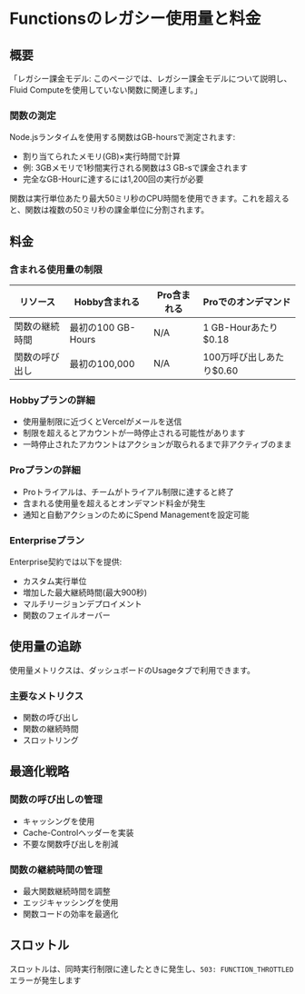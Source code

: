 # Functionsのレガシー使用量と料金

## 概要

「レガシー課金モデル: このページでは、レガシー課金モデルについて説明し、Fluid Computeを使用していない関数に関連します。」

### 関数の測定

Node.jsランタイムを使用する関数はGB-hoursで測定されます:

- 割り当てられたメモリ(GB)×実行時間で計算
- 例: 3GBメモリで1秒間実行される関数は3 GB-sで課金されます
- 完全なGB-Hourに達するには1,200回の実行が必要

関数は実行単位あたり最大50ミリ秒のCPU時間を使用できます。これを超えると、関数は複数の50ミリ秒の課金単位に分割されます。

## 料金

### 含まれる使用量の制限

| リソース | Hobby含まれる | Pro含まれる | Proでのオンデマンド |
|----------|----------------|--------------|---------------------|
| 関数の継続時間 | 最初の100 GB-Hours | N/A | 1 GB-Hourあたり$0.18 |
| 関数の呼び出し | 最初の100,000 | N/A | 100万呼び出しあたり$0.60 |

### Hobbyプランの詳細

- 使用量制限に近づくとVercelがメールを送信
- 制限を超えるとアカウントが一時停止される可能性があります
- 一時停止されたアカウントはアクションが取られるまで非アクティブのまま

### Proプランの詳細

- Proトライアルは、チームがトライアル制限に達すると終了
- 含まれる使用量を超えるとオンデマンド料金が発生
- 通知と自動アクションのためにSpend Managementを設定可能

### Enterpriseプラン

Enterprise契約では以下を提供:

- カスタム実行単位
- 増加した最大継続時間(最大900秒)
- マルチリージョンデプロイメント
- 関数のフェイルオーバー

## 使用量の追跡

使用量メトリクスは、ダッシュボードのUsageタブで利用できます。

### 主要なメトリクス

- 関数の呼び出し
- 関数の継続時間
- スロットリング

## 最適化戦略

### 関数の呼び出しの管理

- キャッシングを使用
- Cache-Controlヘッダーを実装
- 不要な関数呼び出しを削減

### 関数の継続時間の管理

- 最大関数継続時間を調整
- エッジキャッシングを使用
- 関数コードの効率を最適化

## スロットル

スロットルは、同時実行制限に達したときに発生し、`503: FUNCTION_THROTTLED`エラーが発生します
